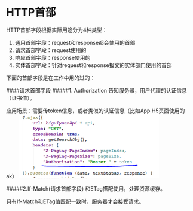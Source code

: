 # HTTP首部
HTTP首部字段根据实际用途分为4种类型：

1. 通用首部字段：request和response都会使用的首部
2. 请求首部字段：request使用的
3. 响应首部字段：response使用的
4. 实体首部字段：针对request和response报文的实体部门使用的首部

下面的首部字段是在工作中用的过的：

####请求首部字段
#####1. Authorization 
告知服务器，用户代理的认证信息（证书值）。

应用场景：需要传token信息，或者类似的认证信息（比如App H5页面使用的ak）
![](http-header-authorization.png)

#####2.If-Match(请求首部字段)
和ETag搭配使用，处理资源缓存。

只有If-Match和ETag值匹配一致时，服务器才会接受请求。


